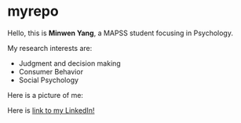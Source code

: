 # myrepo

Hello, this is **Minwen Yang**, a MAPSS student focusing in Psychology. 

My research interests are:
* Judgment and decision making
* Consumer Behavior
* Social Psychology

Here is a picture of me:

Here is [link to my LinkedIn!](https://www.linkedin.com/in/minwen-yang/?locale=en_US)



